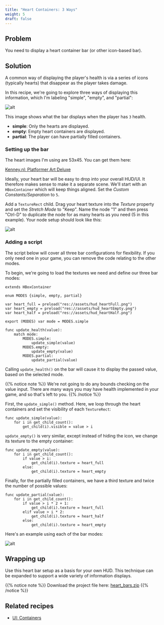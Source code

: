 ```yaml
---
title: "Heart Containers: 3 Ways"
weight: 5
draft: false
---
```


## Problem

You need to display a heart container bar (or other icon-based bar).

## Solution

A common way of displaying the player's health is via a series of icons (typically hearts) that disappear as the player takes damage.

In this recipe, we're going to explore three ways of displaying this information, which I'm labeling "simple", "empty", and "partial":

![alt](/godot_recipes/img/heart_bar_02.png)

This image shows what the bar displays when the player has `3` health.

* **simple**: Only the hearts are displayed.
* **empty**: Empty heart containers are displayed.
* **partial**: The player can have partially filled containers.

### Setting up the bar

The heart images I'm using are 53x45. You can get them here:

[Kenney.nl: Platformer Art Deluxe](https://kenney.nl/assets/platformer-art-deluxe)

Ideally, your heart bar will be easy to drop into your overall HUD/UI. It therefore makes sense to make it a separate scene. We'll start with an `HBoxContainer` which will keep things aligned. Set the *Custom Constants/Separation* to `5`.

Add a `TextureRect` child. Drag your heart texture into the *Texture* property and set the *Stretch Mode* to "Keep". Name the node "1" and then press "Ctrl-D" to duplicate the node for as many hearts as you need (5 in this example). Your node setup should look like this:

![alt](/godot_recipes/img/heart_bar_03.png)

### Adding a script

The script below will cover all three bar configurations for flexibility. If you only need one in your game, you can remove the code relating to the other modes.

To begin, we're going to load the textures we need and define our three bar modes:

```gdscript
extends HBoxContainer

enum MODES {simple, empty, partial}

var heart_full = preload("res://assets/hud_heartFull.png")
var heart_empty = preload("res://assets/hud_heartEmpty.png")
var heart_half = preload("res://assets/hud_heartHalf.png")

export (MODES) var mode = MODES.simple

func update_health(value):
    match mode:
        MODES.simple:
            update_simple(value)
        MODES.empty:
            update_empty(value)
        MODES.partial:
            update_partial(value)
```

Calling `update_health()` on the bar will cause it to display the passed value, based on the selected mode.

{{% notice note %}}
We're not going to do any bounds checking on the value input. There are many ways you may have health implemented in your game, and so that's left to you.
{{% /notice %}}

First, the `update_simple()` method. Here, we loop through the heart containers and set the visibility of each `TextureRect`:

```gdscript
func update_simple(value):
    for i in get_child_count():
        get_child(i).visible = value > i
```

`update_empty()` is very similar, except instead of hiding the icon, we change its texture to the empty container:

```gdscript
func update_empty(value):
    for i in get_child_count():
        if value > i:
            get_child(i).texture = heart_full
        else:
            get_child(i).texture = heart_empty
```

Finally, for the partially filled containers, we have a third texture and twice the number of possible values:

```gdscript
func update_partial(value):
    for i in get_child_count():
        if value > i * 2 + 1:
            get_child(i).texture = heart_full
        elif value > i * 2:
            get_child(i).texture = heart_half
        else:
            get_child(i).texture = heart_empty
```

Here's an example using each of the bar modes:

![alt](/godot_recipes/img/heart_bar_04.gif)

## Wrapping up

Use this heart bar setup as a basis for your own HUD. This technique can be expanded to support a wide variety of information displays.

{{% notice note %}}
Download the project file here: [heart_bars.zip](/godot_recipes/files/heart_bars.zip)
{{% /notice %}}

## Related recipes

- [UI: Containers](/godot_recipes/ui/containers/)
